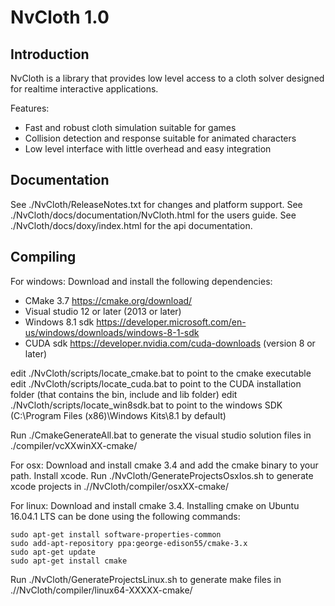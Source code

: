 NvCloth 1.0
===========

Introduction
------------

NvCloth is a library that provides low level access to a cloth solver designed for realtime interactive applications.

Features:
* Fast and robust cloth simulation suitable for games
* Collision detection and response suitable for animated characters
* Low level interface with little overhead and easy integration

Documentation
-------------

See ./NvCloth/ReleaseNotes.txt for changes and platform support.
See ./NvCloth/docs/documentation/NvCloth.html for the users guide.
See ./NvCloth/docs/doxy/index.html for the api documentation.

Compiling
---------
For windows:
Download and install the following dependencies:
* CMake 3.7 https://cmake.org/download/
* Visual studio 12 or later (2013 or later)
* Windows 8.1 sdk https://developer.microsoft.com/en-us/windows/downloads/windows-8-1-sdk
* CUDA sdk https://developer.nvidia.com/cuda-downloads (version 8 or later)

edit ./NvCloth/scripts/locate_cmake.bat to point to the cmake executable
edit ./NvCloth/scripts/locate_cuda.bat to point to the CUDA installation folder (that contains the bin, include and lib folder)
edit ./NvCloth/scripts/locate_win8sdk.bat to point to the windows SDK (C:\Program Files (x86)\Windows Kits\8.1 by default)

Run ./CmakeGenerateAll.bat to generate the visual studio solution files in ./compiler/vcXXwinXX-cmake/


For osx:
Download and install cmake 3.4 and add the cmake binary to your path.
Install xcode.
Run ./NvCloth/GenerateProjectsOsxIos.sh to generate xcode projects in .//NvCloth/compiler/osxXX-cmake/

For linux:
Download and install cmake 3.4.
Installing cmake on Ubuntu 16.04.1 LTS can be done using the following commands:
```
sudo apt-get install software-properties-common
sudo add-apt-repository ppa:george-edison55/cmake-3.x
sudo apt-get update
sudo apt-get install cmake
```
Run ./NvCloth/GenerateProjectsLinux.sh to generate make files in .//NvCloth/compiler/linux64-XXXXX-cmake/
